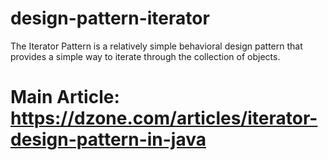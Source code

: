 # design-pattern-iterator
The Iterator Pattern is a relatively simple behavioral design pattern that provides a simple way to iterate through the collection of objects.
# Main Article: https://dzone.com/articles/iterator-design-pattern-in-java
